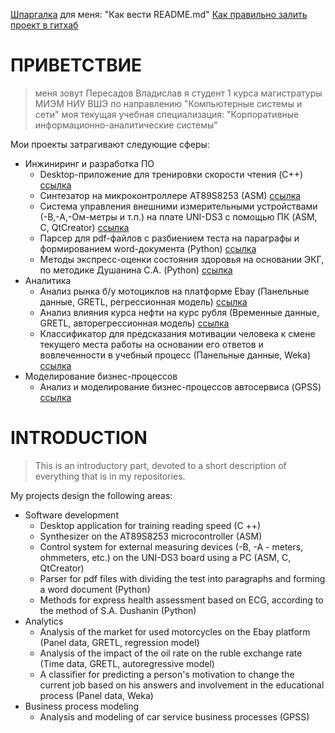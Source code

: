 [Шпаргалка](https://github.com/GnuriaN/format-README#%D0%98%D1%81%D0%BF%D0%BE%D0%BB%D1%8C%D0%B7%D0%BE%D0%B2%D0%B0%D0%BD%D0%B8%D0%B5-%D1%86%D0%B8%D1%82%D0%B8%D1%80%D0%BE%D0%B2%D0%B0%D0%BD%D0%B8%D1%8F-%D0%B2-%D1%82%D0%B5%D0%BA%D1%81%D1%82%D0%B5) для меня: "Как вести README.md" 
[Как правильно залить проект в гитхаб](https://qna.habr.com/q/490514)

# ПРИВЕТСТВИЕ
> меня зовут Пересадов Владислав
> я студент 1 курса магистратуры МИЭМ НИУ ВШЭ 
> по направлению "Компьютерные системы и сети"
> моя текущая учебная специализация: "Корпоративные информационно-аналитические системы"

Мои проекты затрагивают следующие сферы:
- Инжиниринг и разработка ПО
    - Desktop-приложение для тренировки скорости чтения (C++) [ссылка]()
    - Синтезатор на микроконтроллере AT89S8253 (ASM) [ссылка]()
    - Система управления внешними измерительными устройствами (-В,-А,-Ом-метры и т.п.) на плате UNI-DS3 с помощью ПК (ASM, C, QtCreator) [ссылка]()
    - Парсер для pdf-файлов с разбиением теста на параграфы и формированием word-документа (Python) [ссылка]()
    - Методы экспресс-оценки состояния здоровья на основании ЭКГ, по методике Душанина С.А. (Python) [ссылка]()
- Аналитика
    - Анализ рынка б/у мотоциклов на платформе Ebay (Панельные данные, GRETL, регрессионная модель) [ссылка](https://drive.google.com/file/d/1KQh7PGfKhuQ5f43VwMepftNb6hV21Kld/view?usp=sharing)
    - Анализ влияния курса нефти на курс рубля (Временные данные, GRETL, авторегрессионная модель) [ссылка](https://drive.google.com/file/d/1DrNUEyxEf8V6rH4pIqRUzhEBACurTNuB/view?usp=sharing)
    - Классификатор для предсказания мотивации человека к смене текущего места работы на основании его ответов и вовлеченности в учебный процесс (Панельные данные, Weka) [ссылка](https://drive.google.com/file/d/1K2BBlYWY5hujFzaV0_ucrxPxgtPJvQDM/view?usp=sharing)
- Моделирование бизнес-процессов
    - Анализ и моделирование бизнес-процессов автосервиса (GPSS) [ссылка]()

# INTRODUCTION
> This is an introductory part, devoted to a short description of everything that is in my repositories.

My projects design the following areas:
- Software development
    - Desktop application for training reading speed (C ++)
    - Synthesizer on the AT89S8253 microcontroller (ASM)
    - Control system for external measuring devices (-B, -A - meters, ohmmeters, etc.) on the UNI-DS3 board using a PC (ASM, C, QtCreator)
    - Parser for pdf files with dividing the test into paragraphs and forming a word document (Python)
    - Methods for express health assessment based on ECG, according to the method of S.A. Dushanin (Python)
- Analytics
    - Analysis of the market for used motorcycles on the Ebay platform (Panel data, GRETL, regression model)
    - Analysis of the impact of the oil rate on the ruble exchange rate (Time data, GRETL, autoregressive model)
    - A classifier for predicting a person's motivation to change the current job based on his answers and involvement in the educational process (Panel data, Weka)
- Business process modeling
    - Analysis and modeling of car service business processes (GPSS)
